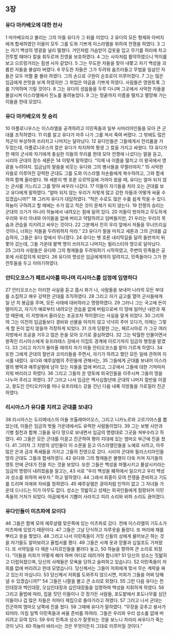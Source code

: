 ## 3장
### 유다 마카베오에 대한 찬사
1 마카베오라고 불리는 그의 아들 유다가 그 뒤를 이었다.
2 유다의 모든 형제와 아버지에게 합세하였던 이들이 모두 그를 도와 기쁘게 이스라엘을 위하여 전쟁을 하였다.
3 그는 자기 백성의 영광을 널리 떨쳤다. 거인처럼 가슴받이 갑옷을 입고 무기를 허리에 차고 전투할 때마다 칼을 휘두르며 진영을 보호하였다.
4 그는 사자처럼 활약하였으니 먹이를 보고 으르렁거리는 힘센 사자 같았다.
5 그는 무도한 자들을 찾아 내쫓고 자기 백성을 괴롭힌 자들을 불살라 버렸다.
6 무도한 자들은 그가 두려워 움츠러들고 무법을 일삼던 자들은 모두 어쩔 줄 몰라 하였다. 그의 손으로 구원이 순조로이 이루어졌다.
7 그는 많은 임금에게 쓴맛을 보게 하였지만 그 위업은 야곱을 기쁘게 하였다. 사람들은 영원토록 그를 기억하며 기릴 것이다.
8 그는 유다의 성읍들을 두루 다니며 그곳에서 사악한 자들을 몰살시켜 이스라엘에서 진노를 돌려놓았다.
9 그는 땅끝까지 이름을 떨치고 멸망해 가는 이들을 한데 모았다.
### 유다 마카베오의 첫 승리
10 아폴로니우스는 이스라엘을 공격하려고 이민족들과 일부 사마리아인들을 모아 큰 군대를 조직하였다.
11 이를 알고 유다가 마주 나가 그를 쳐서 죽여 버렸다. 그 밖에도 많은 적군이 부상하여 쓰러지고 나머지는 달아났다.
12 유다인들은 그들에게서 전리품을 거두었는데, 아폴로니우스의 칼은 유다가 차지하여 평생 그 칼을 가지고 싸웠다.
13 유다가 한 떼의 군사와 자기에게 충실한 이들의 무리를 한데 모아 전쟁에 나섰다는 말을 듣고, 시리아 군대의 장수 세론은
14 이렇게 말하였다. “이제 내 이름을 떨치고 이 왕국에서 영광을 누려야지. 임금님의 말씀을 비웃는 유다와 그의 병사들을 무찔러야지.”
15 사악한 자들로 이루어진 강력한 군대도 그를 도와 이스라엘 자손들에게 복수하려고, 그와 합세하여 함께 올라왔다.
16 세론이 벳 호론 오르막길에 가까이 왔을 때, 유다는 얼마 되지 않는 군사를 거느리고 그를 맞아 싸우러 나갔다.
17 이들이 자기들을 치러 오는 군대를 보고 유다에게 말하였다. “얼마 되지 않는 우리가 저렇게 많고 강한 자들과 어떻게 싸울 수 있겠습니까?”
18 그러자 유다가 대답하였다. “적은 수로도 많은 수를 쉽게 막을 수 있다. 하늘이 구하려고 할 때에는 수가 많고 적은 것이 문제가 되지 않는다.
19 전쟁의 승리는 군대의 크기가 아니라 하늘에서 내려오는 힘에 달려 있다.
20 저들이 방자하고 무도하게 우리와 우리 아내와 아이들을 없애 버리고 약탈하려고 덤벼들지만,
21 우리는 우리의 목숨과 관습을 지키려고 싸우는 것이다.
22 그분께서 친히 우리 앞에서 저들을 무너뜨리실 것이니, 너희는 저들을 두려워하지 마라.”
23 유다가 말을 마치고 세론과 그의 군대를 급습하자, 그들은 유다 앞에서 무너졌다.
24 유다는 벳 호론 내리막길을 달려 들판까지 뒤쫓아 갔는데, 그들 가운데 팔백 명이 쓰러지고 나머지는 필리스티아 땅으로 달아났다.
25 그러자 사람들은 유다와 그의 형제들을 두려워하기 시작하였고, 주변의 민족들은 공포에 사로잡히게 되었다.
26 유다의 명성은 임금에게까지 알려지고, 민족들마다 그가 한 전투들을 두고 이야기하였다.
### 안티오코스가 페르시아를 떠나며 리시아스를 섭정에 임명하다
27 안티오코스는 이러한 사실을 듣고 몹시 화가 나, 사람들을 보내어 나라의 모든 부대를 소집하고 매우 강력한 군대를 조직하였다.
28 그리고 자기 금고를 열어 군사들에게 일 년 치 봉급을 주며, 모든 사태에 대비하라고 명령하였다.
29 그러나 그는 국고에 돈이 떨어지고, 자기가 예로부터 내려오던 관습을 없애 버림으로써 이 땅에 일어난 내란과 재앙 때문에, 이 지방에서 올라오는 조공조차 적어졌다는 사실을 알게 되었다.
30 그리하여 그는 이전의 임금들보다 경비와 선물을 아끼지 않고 넉넉히 주어 오다가, 이제는 그렇게 할 돈이 없지 않을까 걱정하게 되었다.
31 크게 당황한 그는, 페르시아로 가 그곳 여러 지방에서 조공을 거두고 많은 돈을 모아 오기로 결심하였다.
32 그는 탁월한 인물이면서 왕족인 리시아스에게 유프라테스 강에서 이집트 경계에 이르기까지 임금의 행정을 맡겼다.
33 그리고 자기가 돌아올 때까지 자기 아들 안티오코스를 맡아 기르게 하였다.
34 또한 그에게 군대의 절반과 코끼리들을 주면서, 자기가 하려고 했던 모든 일에 관하여 지시를 내렸다. 유다와 예루살렘의 주민들에 관해서는,
35 그들에게 군대를 보내어 이스라엘의 병력과 예루살렘에 남아 있는 자들을 없애 버리고, 그곳에서 그들에 대한 기억마저 지워 버리라고 하였다.
36 그리고 그들의 온 영토에 외국인들을 이주시켜 그들의 땅을 나누어 주라고 하였다.
37 그러고 나서 임금은 백사십칠년에 군대의 나머지 절반을 이끌고, 왕도인 안티오키아를 떠나 유프라테스 강을 건넌 다음 내륙 지방들을 가로질러 진군하였다.
### 리시아스가 유다를 치려고 군대를 보내다
38 리시아스는 도리메네스의 아들 프톨레마이오스, 그리고 니카노르와 고르기아스를 뽑았는데, 이들은 임금의 벗들 가운데에서도 유력한 사람들이었다.
39 그는 보병 사만과 기병 칠천과 함께 그들을 유다 땅으로 보내면서 임금의 명령대로 그곳을 쳐부수라고 하였다.
40 그들은 모든 군대를 이끌고 진군하여 평야 지대에 있는 엠마오 부근에 진을 쳤다.
41 그러자 그 지방의 상인들이 이 소문을 듣고 이스라엘인들을 노예로 사려고, 아주 많은 은과 금과 족쇄들을 가지고 그들의 진영으로 갔다. 시리아 군대와 필리스티아인들 땅의 군대도 그들과 합세하였다.
42 유다와 그의 형제들은 불행이 더욱 커져 자기들의 영토 안에 군대가 진을 치는 것을 보았다. 또한 그들은 백성을 파멸시키고 몰살시키라는 임금의 명령이 내려졌음을 알고는,
43 서로 “우리 백성을 폐허에서 일으키고 우리 백성과 성소를 위하여 싸우자.” 하고 말하였다.
44 그래서 회중이 모여 전쟁을 준비하고 기도를 드리며 자애와 자비를 청하였다.
45 예루살렘은 광야처럼 인적이 없고 그 자녀들 가운데 드나드는 이가 아무도 없다. 성소는 짓밟히고 성채는 외국인들에게 점령되어 이민족들의 거처가 되었다. 야곱에게서 기쁨이 사라지고 피리 소리와 비파 소리도 끊어졌다.
### 유다인들이 미츠파에 모이다
46 그들은 함께 모여 예루살렘 맞은쪽에 있는 미츠파로 갔다. 전에 이스라엘의 기도소가 미츠파에 있었기 때문이다.
47 그들은 그날 단식하고 자루옷을 둘렀다. 또 머리에 재를 뿌리고 옷을 찢었다.
48 그러고 나서 이민족들이 거짓 신들의 상에게 물어보곤 하는 것을 자기들도 알아보려고 율법서를 폈다.
49 그들은 사제 옷과 맏물과 십일조도 가져왔다. 또 서약일을 다 채운 나지르인들을 불러다 놓고,
50 하늘을 향하여 큰 소리로 외쳤다. “이들을 저희가 어떻게 해야 하며 어디로 데려가야 합니까?
51 당신의 성소는 짓밟히고 더럽혀졌으며, 당신의 사제들은 모욕을 당하고 슬퍼하고 있습니다.
52 이민족들이 저희를 없애 버리려고 한데 모였습니다. 당신께서는 그들이 저희에게 맞서 무슨 계략을 짜고 있는지 아십니다.
53 당신께서 저희를 도와주지 않으시면, 저희가 그들을 어찌 당해 낼 수 있겠습니까?”
54 그들은 나팔을 불고 큰 소리로 외쳤다.
55 그런 다음 유다는 천인대장과 백인대장, 오십인대장과 십인대장들을 임명하여 백성을 지휘하게 하였다.
56 그리고 율법에 따라, 집을 짓던 이들이나 갓 장가든 사람들, 포도밭에서 포도나무를 심던 이들이나 겁 많은 자들은 저마다 제집으로 돌아가라고 하였다.
57 그러고 나서 군대는 진군하여 엠마오 남쪽에 진을 쳤다.
58 그때에 유다가 말하였다. “무장을 갖추고 용사가 되어라. 아침 일찍 이민족들과 싸울 준비를 하여라. 그들은 우리와 우리 성소를 없애 버리려고 모여 있다.
59 우리 민족과 성소가 잘못되는 것을 보느니 차라리 싸우다가 죽는 것이 낫다.
60 하늘이 바라시는 것은 무엇이든지 그대로 이루어질 것이다.”
